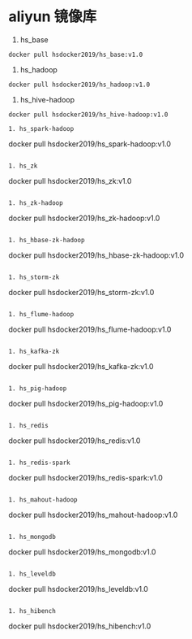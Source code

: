 # aliyun 镜像库
1. hs_base
```
docker pull hsdocker2019/hs_base:v1.0
```

1. hs_hadoop
```
docker pull hsdocker2019/hs_hadoop:v1.0 
```

1. hs_hive-hadoop
```
docker pull hsdocker2019/hs_hive-hadoop:v1.0  

1. hs_spark-hadoop
```
docker pull hsdocker2019/hs_spark-hadoop:v1.0
```

1. hs_zk
```
docker pull hsdocker2019/hs_zk:v1.0
```

1. hs_zk-hadoop
```
docker pull hsdocker2019/hs_zk-hadoop:v1.0
```

1. hs_hbase-zk-hadoop
```
docker pull hsdocker2019/hs_hbase-zk-hadoop:v1.0
```

1. hs_storm-zk
```
docker pull hsdocker2019/hs_storm-zk:v1.0
```

1. hs_flume-hadoop
```
docker pull hsdocker2019/hs_flume-hadoop:v1.0
```

1. hs_kafka-zk
```
docker pull hsdocker2019/hs_kafka-zk:v1.0
```

1. hs_pig-hadoop
```
docker pull hsdocker2019/hs_pig-hadoop:v1.0
```

1. hs_redis
```
docker pull hsdocker2019/hs_redis:v1.0
```

1. hs_redis-spark
```
docker pull hsdocker2019/hs_redis-spark:v1.0
```

1. hs_mahout-hadoop
```
docker pull hsdocker2019/hs_mahout-hadoop:v1.0
```

1. hs_mongodb
```
docker pull hsdocker2019/hs_mongodb:v1.0
```

1. hs_leveldb
```
docker pull hsdocker2019/hs_leveldb:v1.0
```

1. hs_hibench
```
docker pull hsdocker2019/hs_hibench:v1.0
